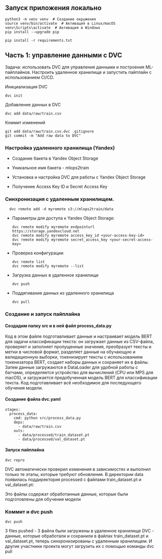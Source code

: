 ## Запуск приложения локально

    python3 -m venv venv  # Создание окружения
    source venv/bin/activate  # Активация в Linux/macOS
    venv\Scripts\activate  # Активация в Windows
    pip install --upgrade pip
    
    pip install -r requirements.txt

## Часть 1: управление данными с DVC
Задача: использовать DVC для управления данными и построения ML-пайплайнов. Настроить удаленное хранилище и запустить пайплайн с использованием CI/CD.

Инициализация DVC
        
    dvc init

Добавление данных в DVC

    dvc add data/raw/train.csv

Коммит изменений

    git add data/raw/train.csv.dvc .gitignore
    git commit -m "Add raw data to DVC"

### Настройка удаленного хранилища (Yandex)
- Создание бакета в Yandex Object Storage
- Уникальное имя бакета - mlops2train

- Установка и настройка DVC для работы с Yandex Object Storage
- Получение Access Key ID и Secret Access Key

### Синхронизация с удаленным хранилищем.

      dvc remote add -d myremote s3://mlops2train/data

- Параметры для доступа к Yandex Object Storage:
  
      dvc remote modify myremote endpointurl https://storage.yandexcloud.net
      dvc remote modify myremote access_key_id <your-access-key-id>
      dvc remote modify myremote secret_access_key <your-secret-access-key>

- Проверка конфигурации 

      dvc remote list
      dvc remote modify myremote --list

- Загрузка данных в удаленное хранилище

      dvc push

- Поддягивание данных из удаленного хранилища

      dvc pull


### Создание и запуск пайплайна

#### Создадим папку src и в ней файл process_data.py
Код в этом файле подготавливает данные и настраивает модель BERT для задачи классификации текста: он загружает данные из CSV-файла, проверяет и заполняет пропущенные значения, преобразует тексты и метки в числовой формат, разделяет данные на обучающую и валидационную выборки, токенизирует тексты с использованием токенизатора BERT, создает наборы данных и сохраняет их в файлы. Затем данные загружаются в DataLoader для удобной работы с батчами, определяется устройство для вычислений (CPU или MPS для macOS), и загружается предобученная модель BERT для классификации текста. Код подготавливает всё необходимое для последующего обучения модели.

#### Создание файла dvc.yaml

    stages:
      process_data:
        cmd: python src/process_data.py
        deps:
          - data/raw/train.csv
        outs:
          - data/processed/train_dataset.pt
          - data/processed/val_dataset.pt
          

#### Запуск пайплайна

    dvc repro

DVC автоматически проверил изменения в зависимостях и выполнил только те этапы, которые требуют обновления. В директории data появилась поддиректория processed с файлами
train_dataset.pt и val_dataset.pt:

Это файлы содержат обработанные данные, которые были подготовлены для обучения модели

### Коммит и dvc push

    dvc push

3 files pushed - 3 файла были загружены в удаленное хранилище DVC - данные, которые обработали и сохранили в файлах train_dataset.pt и val_dataset.pt, теперь синхронизированы с удаленным хранилищем. И другие участники проекта могут загрузить их с помощью команды dvc pull                         


